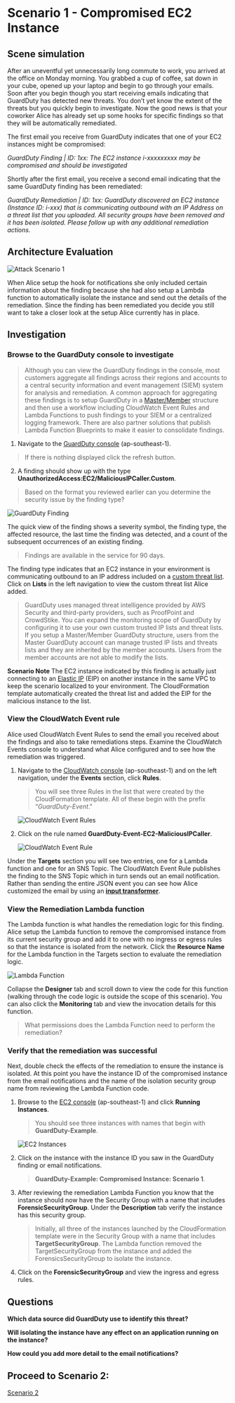 # Scenario 1 - Compromised EC2 Instance

## Scene simulation

After an uneventful yet unnecessarily long commute to work, you arrived at the office on Monday morning. You grabbed a cup of coffee, sat down in your cube, opened up your laptop and begin to go through your emails. Soon after you begin though you start receiving emails indicating that GuardDuty has detected new threats. You don’t yet know the extent of the threats but you quickly begin to investigate. Now the good news is that your coworker Alice has already set up some hooks for specific findings so that they will be automatically remediated. 

The first email you receive from GuardDuty indicates that one of your EC2 instances might be compromised:

*GuardDuty Finding | ID: 1xx: The EC2 instance i-xxxxxxxxx may be compromised and should be investigated*

Shortly after the first email, you receive a second email indicating that the same GuardDuty finding has been remediated:

*GuardDuty Remediation | ID: 1xx: GuardDuty discovered an EC2 instance (Instance ID: i-xxx) that is communicating outbound with an IP Address on a threat list that you uploaded.  All security groups have been removed and it has been isolated. Please follow up with any additional remediation actions.*

## Architecture Evaluation

![Attack Scenario 1](images/attack1.png "Attack Scenario 1")

When Alice setup the hook for notifications she only included certain information about the finding because she had also setup a Lambda function to automatically isolate the instance and send out the details of the remediation.  Since the finding has been remediated you decide you still want to take a closer look at the setup Alice currently has in place.

## Investigation

### Browse to the GuardDuty console to investigate

> Although you can view the GuardDuty findings in the console, most customers aggregate all findings across their regions and accounts to a central security information and event management (SIEM) system for analysis and remediation.  A common approach for aggregating these findings is to setup GuardDuty in a [Master/Member](https://docs.aws.amazon.com/guardduty/latest/ug/guardduty_accounts.html) structure and then use a workflow including CloudWatch Event Rules and Lambda Functions to push findings to your SIEM or a centralized logging framework.  There are also partner solutions that publish Lambda Function Blueprints to make it easier to consolidate findings.

1. Navigate to the [GuardDuty console](https://ap-southeast-1.console.aws.amazon.com/guardduty/home?) (ap-southeast-1).
> If there is nothing displayed click the refresh button.

2. A finding should show up with the type **UnauthorizedAccess:EC2/MaliciousIPCaller.Custom**. 
> Based on the format you reviewed earlier can you determine the security issue by the finding type?

![GuardDuty Finding](images/screenshot5.png "GuardDuty Finding")

The quick view of the finding shows a severity symbol, the finding type, the affected resource, the last time the finding was detected, and a count of the subsequent occurrences of an existing finding.  

> Findings are available in the service for 90 days.

The finding type indicates that an EC2 instance in your environment is communicating outbound to an IP address included on a [custom threat list](https://docs.aws.amazon.com/guardduty/latest/ug/guardduty_upload_lists.html). Click on **Lists** in the left navigation to view the custom threat list Alice added.

> GuardDuty uses managed threat intelligence provided by AWS Security and third-party providers, such as ProofPoint and CrowdStike. You can expand the monitoring scope of GuardDuty by configuring it to use your own custom trusted IP lists and threat lists.  If you setup a Master/Member GuardDuty structure, users from the Master GuardDuty account can manage trusted IP lists and threats lists and they are inherited by the member accounts.  Users from the member accounts are not able to modify the lists.  

**Scenario Note**
	The EC2 instance indicated by this finding is actually just connecting to an [Elastic IP](https://docs.aws.amazon.com/AWSEC2/latest/UserGuide/elastic-ip-addresses-eip.html) (EIP) on another instance in the same VPC to keep the scenario localized to your environment. The CloudFormation template automatically created the threat list and added the EIP for the malicious instance to the list.

### View the CloudWatch Event rule
  
Alice used CloudWatch Event Rules to send the email you received about the findings and also to take remediations steps. Examine the CloudWatch Events console to understand what Alice configured and to see how the remediation was triggered. 

1.  Navigate to the [CloudWatch console](https://ap-southeast-1.console.aws.amazon.com/cloudwatch/home?) (ap-southeast-1) and on the left navigation, under the **Events** section, click **Rules**. 

    > You will see three Rules in the list that were created by the CloudFormation template. All of these begin with the prefix “*GuardDuty-Event*."

	![CloudWatch Event Rules](images/screenshot6.png "CloudWatch Event Rules")

2.	Click on the rule named **GuardDuty-Event-EC2-MaliciousIPCaller**. 

	![CloudWatch Event Rule](images/screenshot7.png "CloudWatch Event Rule")

Under the **Targets** section you will see two entries, one for a Lambda function and one for an SNS Topic.  The CloudWatch Event Rule publishes the finding to the SNS Topic which in turn sends out an email notification.  Rather than sending the entire JSON event you can see how Alice customized the email by using an **[input transformer](https://docs.aws.amazon.com/AmazonCloudWatch/latest/events/CloudWatch-Events-Input-Transformer-Tutorial.html)**.

### View the Remediation Lambda function

The Lambda function is what handles the remediation logic for this finding. Alice setup the Lambda function to remove the compromised instance from its current security group and add it to one with no ingress or egress rules so that the instance is isolated from the network. Click the **Resource Name** for the Lambda function in the Targets section to evaluate the remediation logic.

![Lambda Function](images/screenshot8.png "Lambda Function")

Collapse the **Designer** tab and scroll down to view the code for this function (walking through the code logic is outside the scope of this scenario). You can also click the **Monitoring** tab and view the invocation details for this function. 

> What permissions does the Lambda Function need to perform the remediation?

### Verify that the remediation was successful

Next, double check the effects of the remediation to ensure the instance is isolated.  At this point you have the instance ID of the compromised instance from the email notifications and the name of the isolation security group name from reviewing the Lambda Function code.

1.	Browse to the [EC2 console](https://ap-southeast-1.console.aws.amazon.com/ec2/v2) (ap-southeast-1) and click **Running Instances**.
   
    > You should see three instances with names that begin with **GuardDuty-Example**.

    ![EC2 Instances](images/screenshot9.png "EC2 Instances")
    
2.  Click on the instance with the instance ID you saw in the GuardDuty finding or email notifications.

    > **GuardDuty-Example: Compromised Instance: Scenario 1**.  

3.  After reviewing the remediation Lambda Function you know that the instance should now have the Security Group with a name that includes **ForensicSecurityGroup**.  Under the **Description** tab verify the instance has this security group.

    > Initially, all three of the instances launched by the CloudFormation template were in the Security Group with a name that includes **TargetSecurityGroup**. The Lambda function removed the TargetSecurityGroup from the instance and added the ForensicsSecurityGroup to isolate the instance. 

4. Click on the **ForensicSecurityGroup** and view the ingress and egress rules.

## Questions

**Which data source did GuardDuty use to identify this threat?**

**Will isolating the instance have any effect on an application running on the instance?**
	
**How could you add more detail to the email notifications?**


## Proceed to Scenario 2:

[Scenario 2](https://github.com/awssecurityevents/Automated_Threat_Detection_and_Remediation/blob/master/docs/scenario2/index.md)
